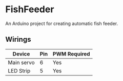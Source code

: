 # FishFeeder

An Arduino project for creating automatic fish feeder.

## Wirings

| Device | Pin | PWM Required |
| --- | --- | --- |
| Main servo | 6 | Yes |
| LED Strip | 5 | Yes |

